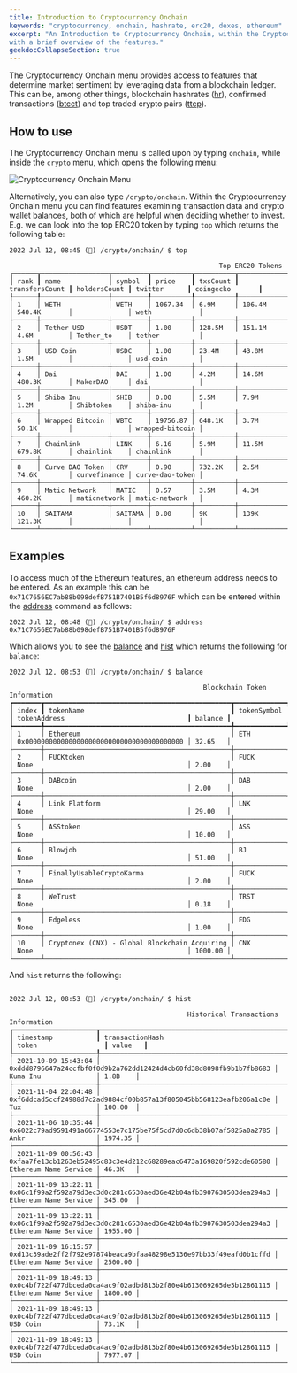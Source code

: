 ```yaml
---
title: Introduction to Cryptocurrency Onchain
keywords: "cryptocurrency, onchain, hashrate, erc20, dexes, ethereum"
excerpt: "An Introduction to Cryptocurrency Onchain, within the Cryptocurrency Menu,
with a brief overview of the features."
geekdocCollapseSection: true
---
```


The Cryptocurrency Onchain menu provides access to features that determine market sentiment by leveraging data from
a blockchain ledger. This can be, among other things, blockchain hashrates (<a href="https://openbb-finance.github.io/OpenBBTerminal/terminal/crypto/onchain/hr/" target="_blank" rel="noreferrer noopener">hr</a>),
confirmed transactions (<a href="https://openbb-finance.github.io/OpenBBTerminal/terminal/crypto/onchain/btcct/" target="_blank" rel="noreferrer noopener">btcct</a>) and
top traded crypto pairs (<a href="https://openbb-finance.github.io/OpenBBTerminal/terminal/crypto/onchain/ttcp/" target="_blank" rel="noreferrer noopener">ttcp</a>).

## How to use

The Cryptocurrency Onchain menu is called upon by typing `onchain`, while inside the `crypto` menu, which opens the following menu:

![Cryptocurrency Onchain Menu](https://user-images.githubusercontent.com/46355364/178532254-8f4ef039-fab5-4ac5-afbf-584f8ce711c4.png)

Alternatively, you can also type `/crypto/onchain`. Within the Cryptocurrency Onchain menu you can find features examining
transaction data and crypto wallet balances, both of which are helpful when deciding whether to invest. E.g. we can
look into the top ERC20 token by typing `top` which returns the following table:

```
2022 Jul 12, 08:45 (🦋) /crypto/onchain/ $ top

                                                     Top ERC20 Tokens
┏━━━━━━┳━━━━━━━━━━━━━━━━━┳━━━━━━━━━┳━━━━━━━━━━┳━━━━━━━━━━┳━━━━━━━━━━━━━━━━┳━━━━━━━━━━━━━━┳━━━━━━━━━━━━━━┳━━━━━━━━━━━━━━━━━┓
┃ rank ┃ name            ┃ symbol  ┃ price    ┃ txsCount ┃ transfersCount ┃ holdersCount ┃ twitter      ┃ coingecko       ┃
┡━━━━━━╇━━━━━━━━━━━━━━━━━╇━━━━━━━━━╇━━━━━━━━━━╇━━━━━━━━━━╇━━━━━━━━━━━━━━━━╇━━━━━━━━━━━━━━╇━━━━━━━━━━━━━━╇━━━━━━━━━━━━━━━━━┩
│ 1    │ WETH            │ WETH    │ 1067.34  │ 6.9M     │ 106.4M         │ 540.4K       │              │ weth            │
├──────┼─────────────────┼─────────┼──────────┼──────────┼────────────────┼──────────────┼──────────────┼─────────────────┤
│ 2    │ Tether USD      │ USDT    │ 1.00     │ 128.5M   │ 151.1M         │ 4.6M         │ Tether_to    │ tether          │
├──────┼─────────────────┼─────────┼──────────┼──────────┼────────────────┼──────────────┼──────────────┼─────────────────┤
│ 3    │ USD Coin        │ USDC    │ 1.00     │ 23.4M    │ 43.8M          │ 1.5M         │              │ usd-coin        │
├──────┼─────────────────┼─────────┼──────────┼──────────┼────────────────┼──────────────┼──────────────┼─────────────────┤
│ 4    │ Dai             │ DAI     │ 1.00     │ 4.2M     │ 14.6M          │ 480.3K       │ MakerDAO     │ dai             │
├──────┼─────────────────┼─────────┼──────────┼──────────┼────────────────┼──────────────┼──────────────┼─────────────────┤
│ 5    │ Shiba Inu       │ SHIB    │ 0.00     │ 5.5M     │ 7.9M           │ 1.2M         │ Shibtoken    │ shiba-inu       │
├──────┼─────────────────┼─────────┼──────────┼──────────┼────────────────┼──────────────┼──────────────┼─────────────────┤
│ 6    │ Wrapped Bitcoin │ WBTC    │ 19756.87 │ 648.1K   │ 3.7M           │ 50.1K        │              │ wrapped-bitcoin │
├──────┼─────────────────┼─────────┼──────────┼──────────┼────────────────┼──────────────┼──────────────┼─────────────────┤
│ 7    │ Chainlink       │ LINK    │ 6.16     │ 5.9M     │ 11.5M          │ 679.8K       │ chainlink    │ chainlink       │
├──────┼─────────────────┼─────────┼──────────┼──────────┼────────────────┼──────────────┼──────────────┼─────────────────┤
│ 8    │ Curve DAO Token │ CRV     │ 0.90     │ 732.2K   │ 2.5M           │ 74.6K        │ curvefinance │ curve-dao-token │
├──────┼─────────────────┼─────────┼──────────┼──────────┼────────────────┼──────────────┼──────────────┼─────────────────┤
│ 9    │ Matic Network   │ MATIC   │ 0.57     │ 3.5M     │ 4.3M           │ 460.2K       │ maticnetwork │ matic-network   │
├──────┼─────────────────┼─────────┼──────────┼──────────┼────────────────┼──────────────┼──────────────┼─────────────────┤
│ 10   │ SAITAMA         │ SAITAMA │ 0.00     │ 9K       │ 139K           │ 121.3K       │              │                 │
└──────┴─────────────────┴─────────┴──────────┴──────────┴────────────────┴──────────────┴──────────────┴─────────────────┘
```

## Examples

To access much of the Ethereum features, an ethereum address needs to be entered. As an example this can be
`0x71C7656EC7ab88b098defB751B7401B5f6d8976F` which can be entered within the <a href="https://openbb-finance.github.io/OpenBBTerminal/terminal/crypto/onchain/address/" target="_blank" rel="noreferrer noopener">address</a>
command as follows:

```
2022 Jul 12, 08:48 (🦋) /crypto/onchain/ $ address 0x71C7656EC7ab88b098defB751B7401B5f6d8976F
```

Which allows you to see the <a href="https://openbb-finance.github.io/OpenBBTerminal/terminal/crypto/onchain/balance/" target="_blank" rel="noreferrer noopener">balance</a> and <a href="https://openbb-finance.github.io/OpenBBTerminal/terminal/crypto/onchain/hist/" target="_blank" rel="noreferrer noopener">hist</a>
which returns the following for `balance`:

```
2022 Jul 12, 08:53 (🦋) /crypto/onchain/ $ balance

                                                 Blockchain Token Information
┏━━━━━━━┳━━━━━━━━━━━━━━━━━━━━━━━━━━━━━━━━━━━━━━━━━━━━━━━┳━━━━━━━━━━━━━┳━━━━━━━━━━━━━━━━━━━━━━━━━━━━━━━━━━━━━━━━━━━━┳━━━━━━━━━┓
┃ index ┃ tokenName                                     ┃ tokenSymbol ┃ tokenAddress                               ┃ balance ┃
┡━━━━━━━╇━━━━━━━━━━━━━━━━━━━━━━━━━━━━━━━━━━━━━━━━━━━━━━━╇━━━━━━━━━━━━━╇━━━━━━━━━━━━━━━━━━━━━━━━━━━━━━━━━━━━━━━━━━━━╇━━━━━━━━━┩
│ 1     │ Ethereum                                      │ ETH         │ 0x0000000000000000000000000000000000000000 │ 32.65   │
├───────┼───────────────────────────────────────────────┼─────────────┼────────────────────────────────────────────┼─────────┤
│ 2     │ FUCKtoken                                     │ FUCK        │ None                                       │ 2.00    │
├───────┼───────────────────────────────────────────────┼─────────────┼────────────────────────────────────────────┼─────────┤
│ 3     │ DABcoin                                       │ DAB         │ None                                       │ 2.00    │
├───────┼───────────────────────────────────────────────┼─────────────┼────────────────────────────────────────────┼─────────┤
│ 4     │ Link Platform                                 │ LNK         │ None                                       │ 29.00   │
├───────┼───────────────────────────────────────────────┼─────────────┼────────────────────────────────────────────┼─────────┤
│ 5     │ ASStoken                                      │ ASS         │ None                                       │ 10.00   │
├───────┼───────────────────────────────────────────────┼─────────────┼────────────────────────────────────────────┼─────────┤
│ 6     │ Blowjob                                       │ BJ          │ None                                       │ 51.00   │
├───────┼───────────────────────────────────────────────┼─────────────┼────────────────────────────────────────────┼─────────┤
│ 7     │ FinallyUsableCryptoKarma                      │ FUCK        │ None                                       │ 2.00    │
├───────┼───────────────────────────────────────────────┼─────────────┼────────────────────────────────────────────┼─────────┤
│ 8     │ WeTrust                                       │ TRST        │ None                                       │ 0.18    │
├───────┼───────────────────────────────────────────────┼─────────────┼────────────────────────────────────────────┼─────────┤
│ 9     │ Edgeless                                      │ EDG         │ None                                       │ 1.00    │
├───────┼───────────────────────────────────────────────┼─────────────┼────────────────────────────────────────────┼─────────┤
│ 10    │ Cryptonex (CNX) - Global Blockchain Acquiring │ CNX         │ None                                       │ 1000.00 │
└───────┴───────────────────────────────────────────────┴─────────────┴────────────────────────────────────────────┴─────────┘
```

And `hist` returns the following:

```

2022 Jul 12, 08:53 (🦋) /crypto/onchain/ $ hist

                                             Historical Transactions Information
┏━━━━━━━━━━━━━━━━━━━━━┳━━━━━━━━━━━━━━━━━━━━━━━━━━━━━━━━━━━━━━━━━━━━━━━━━━━━━━━━━━━━━━━━━━━━┳━━━━━━━━━━━━━━━━━━━━━━━┳━━━━━━━━━┓
┃ timestamp           ┃ transactionHash                                                    ┃ token                 ┃ value   ┃
┡━━━━━━━━━━━━━━━━━━━━━╇━━━━━━━━━━━━━━━━━━━━━━━━━━━━━━━━━━━━━━━━━━━━━━━━━━━━━━━━━━━━━━━━━━━━╇━━━━━━━━━━━━━━━━━━━━━━━╇━━━━━━━━━┩
│ 2021-10-09 15:43:04 │ 0xddd8796647a24ccfbf0f0d9b2a762dd12424d4cb60fd38d8098fb9b1b7fb8683 │ Kuma Inu              │ 1.8B    │
├─────────────────────┼────────────────────────────────────────────────────────────────────┼───────────────────────┼─────────┤
│ 2021-11-04 22:04:48 │ 0xf6ddcad5ccf24988d7c2ad9884cf00b857a13f805045bb568123eafb206a1c0e │ Tux                   │ 100.00  │
├─────────────────────┼────────────────────────────────────────────────────────────────────┼───────────────────────┼─────────┤
│ 2021-11-06 10:35:44 │ 0x6022c79ad9591491a66774553e7c175be75f5cd7d0c6db38b07af5825a0a2785 │ Ankr                  │ 1974.35 │
├─────────────────────┼────────────────────────────────────────────────────────────────────┼───────────────────────┼─────────┤
│ 2021-11-09 00:56:43 │ 0xfaa7fe13cb1263eb52495c83c3e4d212c68289eac6473a169820f592cde60580 │ Ethereum Name Service │ 46.3K   │
├─────────────────────┼────────────────────────────────────────────────────────────────────┼───────────────────────┼─────────┤
│ 2021-11-09 13:22:11 │ 0x06c1f99a2f592a79d3ec3d0c281c6530aed36e42b04afb3907630503dea294a3 │ Ethereum Name Service │ 345.00  │
├─────────────────────┼────────────────────────────────────────────────────────────────────┼───────────────────────┼─────────┤
│ 2021-11-09 13:22:11 │ 0x06c1f99a2f592a79d3ec3d0c281c6530aed36e42b04afb3907630503dea294a3 │ Ethereum Name Service │ 1955.00 │
├─────────────────────┼────────────────────────────────────────────────────────────────────┼───────────────────────┼─────────┤
│ 2021-11-09 16:15:57 │ 0xd13c39ade2ff2f792e97874beaca9bfaa48298e5136e97bb33f49eafd0b1cffd │ Ethereum Name Service │ 2500.00 │
├─────────────────────┼────────────────────────────────────────────────────────────────────┼───────────────────────┼─────────┤
│ 2021-11-09 18:49:13 │ 0x0c4bf722f477dbceda0ca4ac9f02adbd813b2f80e4b613069265de5b12861115 │ Ethereum Name Service │ 1800.00 │
├─────────────────────┼────────────────────────────────────────────────────────────────────┼───────────────────────┼─────────┤
│ 2021-11-09 18:49:13 │ 0x0c4bf722f477dbceda0ca4ac9f02adbd813b2f80e4b613069265de5b12861115 │ USD Coin              │ 73.1K   │
├─────────────────────┼────────────────────────────────────────────────────────────────────┼───────────────────────┼─────────┤
│ 2021-11-09 18:49:13 │ 0x0c4bf722f477dbceda0ca4ac9f02adbd813b2f80e4b613069265de5b12861115 │ USD Coin              │ 7977.07 │
└─────────────────────┴────────────────────────────────────────────────────────────────────┴───────────────────────┴─────────┘
```
